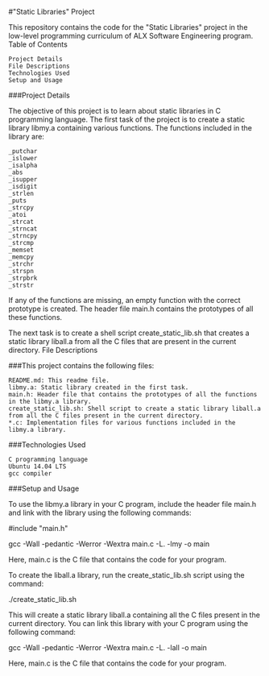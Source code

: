 #"Static Libraries" Project

This repository contains the code for the "Static Libraries" project in the low-level programming curriculum of ALX Software Engineering program.
Table of Contents

    Project Details
    File Descriptions
    Technologies Used
    Setup and Usage

###Project Details

The objective of this project is to learn about static libraries in C programming language. The first task of the project is to create a static library libmy.a containing various functions. The functions included in the library are:

    _putchar
    _islower
    _isalpha
    _abs
    _isupper
    _isdigit
    _strlen
    _puts
    _strcpy
    _atoi
    _strcat
    _strncat
    _strncpy
    _strcmp
    _memset
    _memcpy
    _strchr
    _strspn
    _strpbrk
    _strstr

If any of the functions are missing, an empty function with the correct prototype is created. The header file main.h contains the prototypes of all these functions.

The next task is to create a shell script create_static_lib.sh that creates a static library liball.a from all the C files that are present in the current directory.
File Descriptions

###This project contains the following files:

    README.md: This readme file.
    libmy.a: Static library created in the first task.
    main.h: Header file that contains the prototypes of all the functions in the libmy.a library.
    create_static_lib.sh: Shell script to create a static library liball.a from all the C files present in the current directory.
    *.c: Implementation files for various functions included in the libmy.a library.

###Technologies Used

    C programming language
    Ubuntu 14.04 LTS
    gcc compiler

###Setup and Usage

To use the libmy.a library in your C program, include the header file main.h and link with the library using the following commands:



#include "main.h"

gcc -Wall -pedantic -Werror -Wextra main.c -L. -lmy -o main

Here, main.c is the C file that contains the code for your program.

To create the liball.a library, run the create_static_lib.sh script using the command:



./create_static_lib.sh

This will create a static library liball.a containing all the C files present in the current directory. You can link this library with your C program using the following command:



gcc -Wall -pedantic -Werror -Wextra main.c -L. -lall -o main

Here, main.c is the C file that contains the code for your program.
